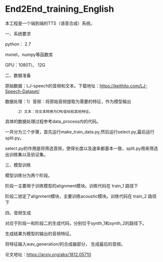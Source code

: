 # End2End_training_English
本工程是一个端到端的TTS（语音合成）系统。

一、系统要求

python： 2.7

mxnet，numpy等函数库

GPU：1080Ti， 12G

二、数据准备

原始数据：LJ-speech的音频和文本。下载地址：https://keithito.com/LJ-Speech-Dataset/

数据处理：1）音频：将原始音频提取为需要的特征，作为模型输出

          2）文本：将文本转换为CMU音标和其他特征。
       

具体的数据处理过程参考data_process内的代码。

一共分为三个步骤，首先运行make_train_data.py,然后运行select.py,最后运行split.py。

select.py的作用是将筛选音频，使得长度以及速率都基本一致，split.py用来筛选出训练集以及验证集。

三、模型训练

模型训练分为两个阶段。

阶段一主要用于训练模型的alignment模块。训练代码在 train_1 路径下

阶段二锁定了alignment模块，主要训练acoustic模块。训练代码在 train_2 路径下

四、音频生成

对应于阶段一和阶段二的生成代码，分别位于synth_1和synth_2的路径下。

生成结果为模型的输出的音频特征。

将特征输入wav_generation/的合成器部分， 生成最后的音频。

论文地址：https://arxiv.org/abs/1812.05710
